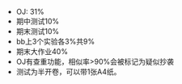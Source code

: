 - OJ: 31%
- 期中测试10%
- 期末测试10%
- bb上3个实验各3%共9%
- 期末大作业40%
- OJ有查重功能，相似率>90%会被标记为疑似抄袭
- 测试为半开卷，可以带1张A4纸。
